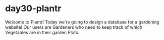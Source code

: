# day30-plantr

Welcome to Plantr! Today we're going to design a database for a gardening website! Our users are Gardeners who need to keep track of which Vegetables are in their garden Plots.
